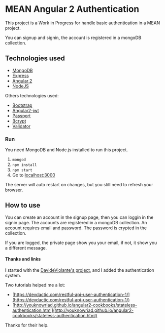 # MEAN Angular 2 Authentication

This project is a Work in Progress for handle basic authentication in a MEAN project.

You can signup and signin, the account is registered in a mongoDB collection.

## Technologies used
* [MongoDB](https://www.mongodb.com/)
* [Express](http://expressjs.com/)
* [Angular 2](https://angular.io/)
* [NodeJS](https://nodejs.org/en/)

Others technologies used:
* [Bootstrap](http://getbootstrap.com/)
* [Angular2-jwt](https://www.npmjs.com/package/angular2-jwt)
* [Passport](http://passportjs.org/)
* [Bcrypt](https://www.npmjs.com/package/bcrypt)
* [Validator](https://www.npmjs.com/package/validator)

### Run
You need MongoDB and Node.js installed to run this project.

1. `mongod`
2. `npm install`
3. `npm start`
4. Go to [localhost:3000](http://localhost:3000)

The server will auto restart on changes, but you still need to refresh your browser.

## How to use
You can create an account in the signup page, then you can loggin in the signin page. The accounts are registered in a mongoDB collection. An account requires email and password. The password is crypted in the collection.

If you are logged, the private page show you your email, if not, it show you a different message.

#### Thanks and links
I started with the [DavideViolante's project](https://github.com/DavideViolante/Angular2-Express-Mongoose), and I added the authentication system.

Two tutorials helped me a lot:
* [https://devdactic.com/restful-api-user-authentication-1/](https://devdactic.com/restful-api-user-authentication-1/)
* [http://youknowriad.github.io/angular2-cookbooks/stateless-authentication.html](http://youknowriad.github.io/angular2-cookbooks/stateless-authentication.html)

Thanks for their help.
